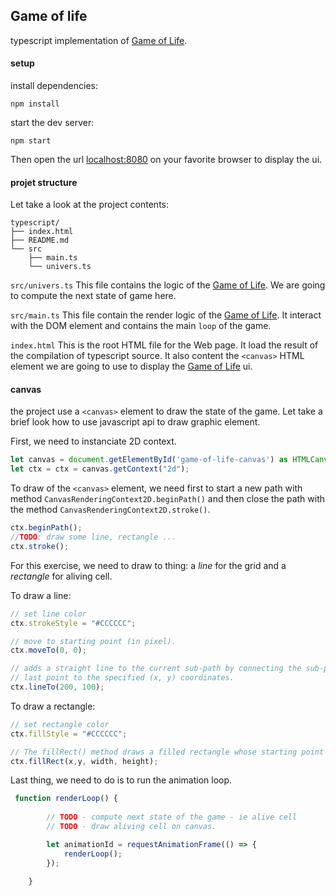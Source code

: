 ## Game of life

typescript implementation of [Game of Life](https://en.wikipedia.org/wiki/Conway%27s_Game_of_Life).


#### setup 

install dependencies:
```
npm install
```

start the dev server:
```
npm start 
```

Then open the url [localhost:8080](http://localhost:8080) on your favorite browser to display the ui. 

#### projet structure

Let take a look at the project contents:

```
typescript/
├── index.html
├── README.md
└── src
    ├── main.ts
    └── univers.ts
```

`src/univers.ts`
This file contains the logic of the [Game of Life](https://en.wikipedia.org/wiki/Conway%27s_Game_of_Life). We are going to compute the next state of game here.

`src/main.ts`
This file contain the render logic of the [Game of Life](https://en.wikipedia.org/wiki/Conway%27s_Game_of_Life). It interact with the DOM element and contains the main `loop` of the game.

`index.html`
This is the root HTML file for the Web page. It load the result of the compilation of typescript source. It also content the `<canvas>` HTML element we are going to use to display the [Game of Life](https://en.wikipedia.org/wiki/Conway%27s_Game_of_Life) ui.


#### canvas

the project use a `<canvas>` element to draw the state of the game. Let take a brief look how to use javascript api to draw graphic element.

First, we need to instanciate 2D context.

```typescript
let canvas = document.getElementById('game-of-life-canvas') as HTMLCanvasElement;
let ctx = ctx = canvas.getContext("2d");
```

To draw of the  `<canvas>` element, we need first to start a new path with method `CanvasRenderingContext2D.beginPath()` and then close the path with the method  `CanvasRenderingContext2D.stroke()`.

```typescript
ctx.beginPath();
//TODO: draw some line, rectangle ...
ctx.stroke(); 
```

For this exercise, we need to draw to thing: a *line* for the grid and a *rectangle*  for aliving cell.

To draw a line:
```typescript
// set line color
ctx.strokeStyle = "#CCCCCC";

// move to starting point (in pixel).
ctx.moveTo(0, 0); 

// adds a straight line to the current sub-path by connecting the sub-path's 
// last point to the specified (x, y) coordinates.
ctx.lineTo(200, 100);  
```

To draw a rectangle:
```typescript
// set rectangle color
ctx.fillStyle = "#CCCCCC";

// The fillRect() method draws a filled rectangle whose starting point is at (x, y) and whose size is specified by width and height.
ctx.fillRect(x,y, width, height);
```


Last thing, we need to do is to run the animation loop.

```typescript
 function renderLoop() {
    
        // TODO - compute next state of the game - ie alive cell
        // TODO - draw aliving cell on canvas. 

        let animationId = requestAnimationFrame(() => {
            renderLoop();
        });
  
    }
```